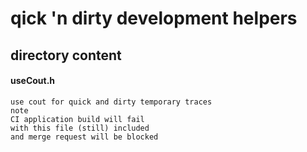 # qick 'n dirty development helpers

## directory content

#### useCout.h
```
use cout for quick and dirty temporary traces
note
CI application build will fail
with this file (still) included
and merge request will be blocked
```
